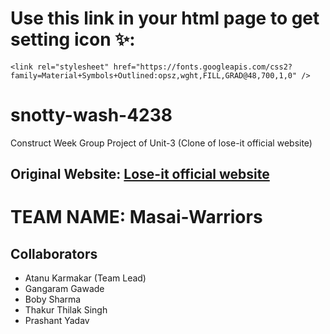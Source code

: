 # Use this link in your html page to get setting icon ✨:
```
<link rel="stylesheet" href="https://fonts.googleapis.com/css2?family=Material+Symbols+Outlined:opsz,wght,FILL,GRAD@48,700,1,0" />
```



# snotty-wash-4238
Construct Week Group Project of Unit-3 (Clone of lose-it official website)

## Original Website: [Lose-it official website](https://loseit.com/)


# TEAM NAME: Masai-Warriors

## Collaborators
- Atanu Karmakar (Team Lead)
- Gangaram Gawade
- Boby Sharma
- Thakur Thilak Singh
- Prashant Yadav
